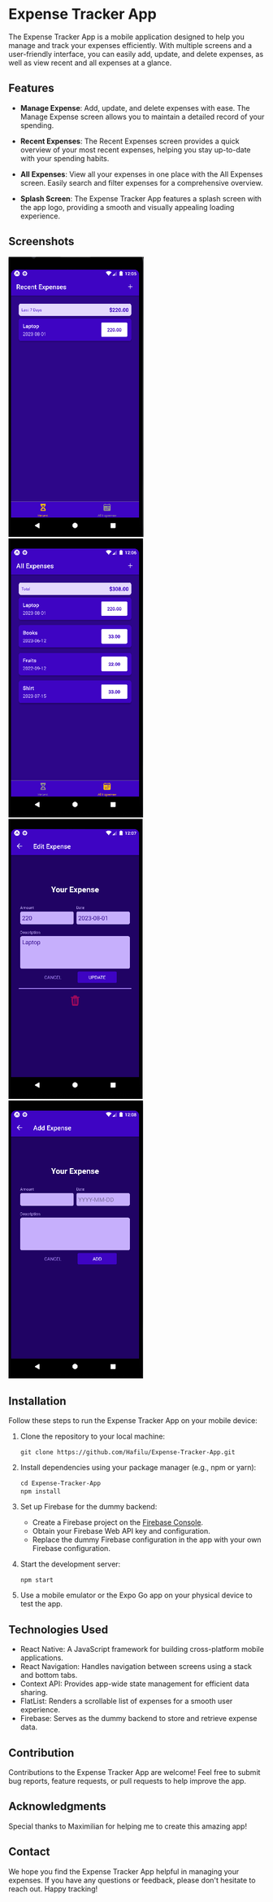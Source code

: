 # Expense Tracker App

The Expense Tracker App is a mobile application designed to help you manage and track your expenses efficiently. With multiple screens and a user-friendly interface, you can easily add, update, and delete expenses, as well as view recent and all expenses at a glance.

## Features

- **Manage Expense**: Add, update, and delete expenses with ease. The Manage Expense screen allows you to maintain a detailed record of your spending.

- **Recent Expenses**: The Recent Expenses screen provides a quick overview of your most recent expenses, helping you stay up-to-date with your spending habits.

- **All Expenses**: View all your expenses in one place with the All Expenses screen. Easily search and filter expenses for a comprehensive overview.

- **Splash Screen**: The Expense Tracker App features a splash screen with the app logo, providing a smooth and visually appealing loading experience.

## Screenshots

![Screenshot of Recent Expenses Screen](assets/screenshot-1.PNG) 
![Screenshot of All Expenses Screen](assets/screenshot-2.PNG) 
![Screenshot of Manage Expense Screen](assets/screenshot-3.PNG) 
![Screenshot of Manage Expense Screen](assets/screenshot-4.PNG) 

## Installation

Follow these steps to run the Expense Tracker App on your mobile device:

1. Clone the repository to your local machine:

   ```
   git clone https://github.com/Hafilu/Expense-Tracker-App.git
   ```

2. Install dependencies using your package manager (e.g., npm or yarn):

   ```
   cd Expense-Tracker-App
   npm install
   ```

3. Set up Firebase for the dummy backend:

   - Create a Firebase project on the [Firebase Console](https://console.firebase.google.com/).
   - Obtain your Firebase Web API key and configuration.
   - Replace the dummy Firebase configuration in the app with your own Firebase configuration.

4. Start the development server:

   ```
   npm start
   ```

5. Use a mobile emulator or the Expo Go app on your physical device to test the app.

## Technologies Used

- React Native: A JavaScript framework for building cross-platform mobile applications.
- React Navigation: Handles navigation between screens using a stack and bottom tabs.
- Context API: Provides app-wide state management for efficient data sharing.
- FlatList: Renders a scrollable list of expenses for a smooth user experience.
- Firebase: Serves as the dummy backend to store and retrieve expense data.

## Contribution

Contributions to the Expense Tracker App are welcome! Feel free to submit bug reports, feature requests, or pull requests to help improve the app.

## Acknowledgments

Special thanks to Maximilian for helping me to create this amazing app!

## Contact

We hope you find the Expense Tracker App helpful in managing your expenses. If you have any questions or feedback, please don't hesitate to reach out. Happy tracking!
